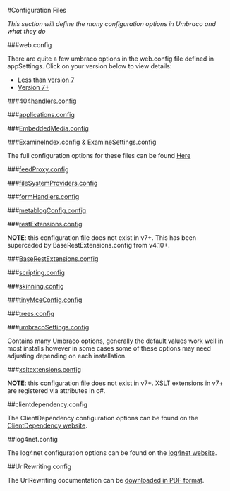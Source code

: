 #Configuration Files

_This section will define the many configuration options in Umbraco and what they do_ 

###web.config

There are quite a few umbraco options in the web.config file defined in appSettings. Click on your version below to view details:

* [Less than version 7](webconfig6.md)
* [Version 7+](webconfig7.md)

###[404handlers.config](404handlers/index.md)

###[applications.config](applications/index.md)

###[EmbeddedMedia.config](EmbeddedMedia/index.md)

###ExamineIndex.config & ExamineSettings.config

The full configuration options for these files can be found [Here](../../Reference/Searching/Examine/full-configuration.md) 

###[feedProxy.config](feedProxy/index.md)

###[fileSystemProviders.config](fileSystemProviders/index.md)

###[formHandlers.config](formHandlers/index.md)

###[metablogConfig.config](metablogConfig/index.md)

###[restExtensions.config](restExtensions/index.md)

**NOTE**: this configuration file does not exist in v7+. This has been superceded by BaseRestExtensions.config from v4.10+.

###[BaseRestExtensions.config](BaseRestExtensions/index.md)

###[scripting.config](scripting/index.md)

###[skinning.config](skinning/index.md)

###[tinyMceConfig.config](tinyMceConfig/index.md)

###[trees.config](trees/index.md)

###[umbracoSettings.config](umbracoSettings/index.md)

Contains many Umbraco options, generally the default values work well in most installs however in some cases some of these options may need adjusting depending on each installation.

###[xsltextensions.config](xsltextensions/index.md)

**NOTE**: this configuration file does not exist in v7+. XSLT extensions in v7+ are registered via attributes in c#.

##clientdependency.config

The ClientDependency configuration options can be found on the [ClientDependency website](https://github.com/Shandem/ClientDependency/wiki/Configuration).

##log4net.config

The log4net configuration options can be found on the [log4net website](http://logging.apache.org/log4net/release/manual/configuration.html).

##UrlRewriting.config

The UrlRewriting documentation can be [downloaded in PDF format](http://www.urlrewriting.net/Download.ashx?File=4640f315-27ae-4ab0-8930-6957cfd1f138).
